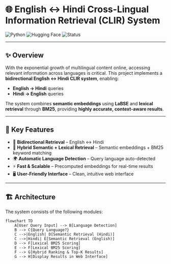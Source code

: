 # 🌐 English ↔ Hindi Cross-Lingual Information Retrieval (CLIR) System

![Python](https://img.shields.io/badge/Python-3.10-green?style=for-the-badge&logo=python)
![Hugging Face](https://img.shields.io/badge/Transformer-LaBSE-orange?style=for-the-badge&logo=huggingface)
![Status](https://img.shields.io/badge/Status-Completed-brightgreen?style=for-the-badge)

---

## ✨ Overview

With the exponential growth of multilingual content online, accessing relevant information across languages is critical. This project implements a **bidirectional English ↔ Hindi CLIR system**, enabling:

- **English → Hindi** queries  
- **Hindi → English** queries  

The system combines **semantic embeddings** using **LaBSE** and **lexical retrieval** through **BM25**, providing **highly accurate, context-aware results**.

---

## 🚀 Key Features

- 🔄 **Bidirectional Retrieval** – English ↔ Hindi  
- 🧠 **Hybrid Semantic + Lexical Retrieval** – Semantic embeddings + BM25 keyword matching  
- 🌍 **Automatic Language Detection** – Query language auto-detected  
- ⚡ **Fast & Scalable** – Precomputed embeddings for real-time results  
- 🖥️ **User-Friendly Interface** – Clean, intuitive web interface

---

## 🏗 Architecture

The system consists of the following modules:

```mermaid
flowchart TD
    A[User Query Input] --> B[Language Detection]
    B --> C{Query Language?}
    C -->|English| D[Semantic Retrieval (Hindi)]
    C -->|Hindi| E[Semantic Retrieval (English)]
    D --> F[Lexical BM25 Scoring]
    E --> F[Lexical BM25 Scoring]
    F --> G[Hybrid Ranking & Top-K Results]
    G --> H[Display Results in Web Interface]
